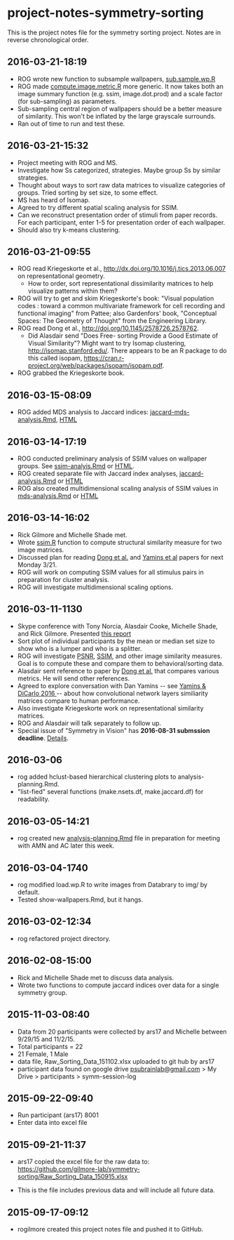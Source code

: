 # project-notes-symmetry-sorting

This is the project notes file for the symmetry sorting project. Notes are in reverse chronological order.

## 2016-03-21-18:19

- ROG wrote new function to subsample wallpapers, [sub.sample.wp.R](../analysis/sub.sample.R)
- ROG made [compute.image.metric.R](../analysis/compute.image.R) more generic. It now takes both an image summary function (e.g. ssim, image.dot.prod) and a scale factor (for sub-sampling) as parameters.
- Sub-sampling central region of wallpapers should be a better measure of similarity. This won't be inflated by the large grayscale surrounds.
- Ran out of time to run and test these.

## 2016-03-21-15:32

- Project meeting with ROG and MS.
- Investigate how Ss categorized, strategies. Maybe group Ss by similar strategies.
- Thought about ways to sort raw data matrices to visualize categories of groups. Tried sorting by set size, to some effect.
- MS has heard of Isomap.
- Agreed to try different spatial scaling analysis for SSIM.
- Can we reconstruct presentation order of stimuli from paper records. For each participant, enter 1-5 for presentation order of each wallpaper.
- Should also try k-means clustering.

## 2016-03-21-09:55

- ROG read Kriegeskorte et al., <http://dx.doi.org/10.1016/j.tics.2013.06.007> on representational geometry.
  - How to order, sort representational dissimilarity matrices to help visualize patterns within them?
- ROG will try to get and skim Kriegeskorte's book: "Visual population codes : toward a common multivariate framework for cell recording and functional imaging" from Pattee; also Gardenfors' book, "Conceptual Spaces: The Geometry of Thought" from the Engineering Library.
- ROG read Dong et al., <http://doi.org/10.1145/2578726.2578762>.
  - Did Alasdair send "Does Free- sorting Provide a Good Estimate of Visual Similarity"? Might want to try Isomap clustering, <http://isomap.stanford.edu/>. There appears to be an R package to do this called isopam, <https://cran.r-project.org/web/packages/isopam/isopam.pdf>.
- ROG grabbed the Kriegeskorte book.

## 2016-03-15-08:09

- ROG added MDS analysis to Jaccard indices: [jaccard-mds-analysis.Rmd](../jaccard-mds-analysis.Rmd), [HTML](https://rawgit.com/gilmore-lab/symmetry-sorting/master/jaccard-mds-analysis.html)

## 2016-03-14-17:19

- ROG conducted preliminary analysis of SSIM values on wallpaper groups. See [ssim-analyis.Rmd](../ssim-analysis.Rmd) or [HTML](https://rawgit.com/gilmore-lab/symmetry-sorting/master/ssim-analysis.html).
- ROG created separate file with Jaccard index analyses, [jaccard-analysis.Rmd](../jaccard-analysis.Rmd) or [HTML](https://rawgit.com/gilmore-lab/symmetry-sorting/master/jaccard-analysis.html)
- ROG also created multidimensional scaling analysis of SSIM values in [mds-analysis.Rmd](../ssim-mds-analysis.Rmd) or [HTML](https://rawgit.com/gilmore-lab/symmetry-sorting/master/ssim-mds-analysis.html)

## 2016-03-14-16:02

- Rick Gilmore and Michelle Shade met.
- Wrote [ssim.R](analysis/ssim.R) function to compute structural similarity measure for two image matrices.
- Discussed plan for reading [Dong et al.](http://doi.org/10.1145/2578726.2578762) and [Yamins et al](http://doi.org/10.1038/nn.4244) papers for next Monday 3/21.
- ROG will work on computing SSIM values for all stimulus pairs in preparation for cluster analysis.
- ROG will investigate multidimensional scaling options.

## 2016-03-11-1130

- Skype conference with Tony Norcia, Alasdair Cooke, Michelle Shade, and Rick Gilmore. Presented [this report](https://rawgit.com/gilmore-lab/symmetry-sorting/master/analysis-planning.html)
- Sort plot of individual participants by the mean or median set size to show who is a lumper and who is a splitter.
- ROG will investigate [PSNR](https://en.wikipedia.org/wiki/Peak_signal-to-noise_ratio), [SSIM](https://en.wikipedia.org/wiki/Structural_similarity), and other image similarity measures. Goal is to compute these and compare them to behavioral/sorting data.
- Alasdair sent reference to paper by [Dong et al.](http://doi.org/10.1145/2578726.2578762) that compares various metrics. He will send other references.
- Agreed to explore conversation with Dan Yamins -- see [Yamins & DiCarlo 2016 ](http://doi.org/10.1038/nn.4244) -- about how convolutional network layers similiarity matrices compare to human performance.
- Also investigate Kriegeskorte work on representational similarity matrices.
- ROG and Alasdair will talk separately to follow up.
- Special issue of "Symmetry in Vision" has **2016-08-31 submssion deadline**. [Details](http://www.mdpi.com/journal/symmetry/special_issues/symmetry_vision).

## 2016-03-06

- rog added hclust-based hierarchical clustering plots to analysis-planning.Rmd.
- "list-fied" several functions (make.nsets.df, make.jaccard.df) for readability.

## 2016-03-05-14:21

- rog created new [analysis-planning.Rmd](../analysis-planning.Rmd) file in preparation for meeting with AMN and AC later this week.

## 2016-03-04-1740

- rog modified load.wp.R to write images from Databrary to img/ by default.
- Tested show-wallpapers.Rmd, but it hangs.

## 2016-03-02-12:34

- rog refactored project directory.

## 2016-02-08-15:00

- Rick and Michelle Shade met to discuss data analysis.
- Wrote two functions to compute jaccard indices over data for a single symmetry group.

## 2015-11-03-08:40
- Data from 20 participants were collected by ars17 and Michelle between 9/29/15 and 11/2/15.
- Total participants = 22
- 21 Female, 1 Male
- data file, Raw_Sorting_Data_151102.xlsx uploaded to git hub by ars17
- participant data found on google drive psubrainlab@gmail.com > My Drive > participants > symm-session-log

## 2015-09-22-09:40

- Run participant (ars17) 8001
- Enter data into excel file

## 2015-09-21-11:37

- ars17 copied the  excel file for the raw data to: https://github.com/gilmore-lab/symmetry-sorting/Raw_Sorting_Data_150915.xlsx

- This is the file includes previous data and will include all future data.

## 2015-09-17-09:12

- rogilmore created this project notes file and pushed it to GitHub.

